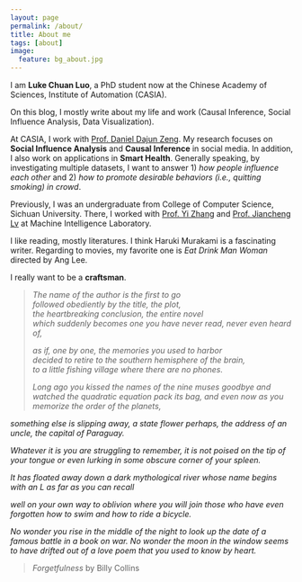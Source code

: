 ```yaml
---
layout: page
permalink: /about/
title: About me
tags: [about]
image:
  feature: bg_about.jpg
---
```


I am **Luke Chuan Luo**, a PhD student now at the Chinese Academy of Sciences, Institute of Automation (CASIA). 

On this blog, I mostly write about my life and work (Causal Inference, Social Influence Analysis, Data Visualization).

At CASIA, I work with [Prof. Daniel Dajun Zeng](http://www.u.arizona.edu/~zeng/). My research focuses on **Social Influence Analysis** and **Causal Inference** in social media. In addition, I also work on applications in **Smart Health**. Generally speaking, by investigating multiple datasets, I want to answer 1) *how people influence each other* and 2) *how to promote desirable behaviors (i.e., quitting smoking) in crowd*.

Previously, I was an undergraduate from College of Computer Science, Sichuan University. There, I worked with [Prof. Yi Zhang](http://www.machineilab.org/users/zhangyi/) and [Prof. Jiancheng Lv](http://www.machineilab.org/users/lvjiancheng/) at Machine Intelligence Laboratory.

I like reading, mostly literatures. I think Haruki Murakami is a fascinating writer. Regarding to movies, my favorite one is *Eat Drink Man Woman* directed by Ang Lee.

I really want to be a **craftsman**.

                 

> *The name of the author is the first to go*    
*followed obediently by the title, the plot,*    
*the heartbreaking conclusion, the entire novel*    
*which suddenly becomes one you have never read, never even heard of,*    
> 
> *as if, one by one, the memories you used to harbor*    
*decided to retire to the southern hemisphere of the brain,*    
*to a little fishing village where there are no phones.*    
> 
> *Long ago you kissed the names of the nine muses goodbye*
*and watched the quadratic equation pack its bag,*
*and even now as you memorize the order of the planets,*
> 
*something else is slipping away, a state flower perhaps,*
*the address of an uncle, the capital of Paraguay.*
> 
*Whatever it is you are struggling to remember,*
*it is not poised on the tip of your tongue*
*or even lurking in some obscure corner of your spleen.*
> 
*It has floated away down a dark mythological river*
*whose name begins with an L as far as you can recall*
> 
*well on your own way to oblivion where you will join those*
*who have even forgotten how to swim and how to ride a bicycle.*
> 
*No wonder you rise in the middle of the night*
*to look up the date of a famous battle in a book on war.*
*No wonder the moon in the window seems to have drifted*
*out of a love poem that you used to know by heart.*
> 
> *Forgetfulness* by Billy Collins

         


<!-- 
## What HPSTR brings to the table:

* Responsive templates for post, page, and post index `_layouts`. Looks great on mobile, tablet, and desktop devices.
* Gracefully degrads in older browsers. Compatible with Internet Explorer 8+ and all modern browsers.  
* Modern and minimal design.
* Sweet animated menu.
* Background image support.
* Readable typography to make your words shine.
* Support for large images to call out your favorite posts.
* Comments powered by [Disqus](http://disqus.com) if you choose to enable.
* Simple and clear permalink structure[^1].
* [Open Graph](https://developers.facebook.com/docs/opengraph/) and [Twitter Cards](https://dev.twitter.com/docs/cards) support for a better social sharing experience.
* Simple [custom 404 page]({{ site.url }}/404.html) to get you started.
* Stylesheets for Pygments and Coderay [syntax highlighting]({{ site.url }}/code-highlighting-post/) to make your code examples look snazzy
* [Grunt](http://gruntjs.com) build script for easy theme development

<div markdown="0"><a href="{{ site.url }}/theme-setup" class="btn btn-info">Install the Theme</a></div>

[^1]: Example: *domain.com/category-name/post-title* -->